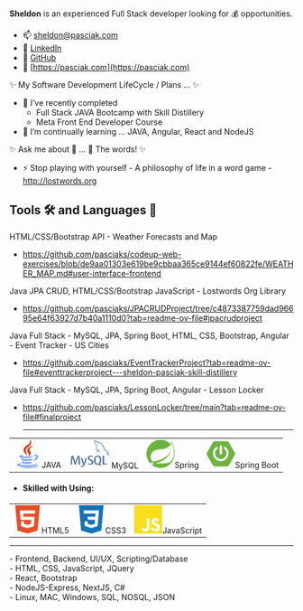 **Sheldon** is an experienced Full Stack developer looking for 💰 opportunities.

- 📫 sheldon@pasciak.com
- 👔 [LinkedIn](https://www.linkedin.com/in/sheldonpasciak)
- 🔗 [GitHub](https://github.com/pasciaks)
- 🏡 [https://pasciak.com](https://pasciak.com)

✨ My Software Development LifeCycle / Plans ... ✨

- 🌱 I’ve recently completed
  - Full Stack JAVA Bootcamp with Skill Distillery
  - Meta Front End Developer Course
- 🌱 I’m continually learning ... JAVA, Angular, React and NodeJS

✨ Ask me about 🤔 ... 💬 The words! ✨

- ⚡ Stop playing with yourself - A philosophy of life in a word game - http://lostwords.org

## Tools 🛠️ and Languages 💬

HTML/CSS/Bootstrap API - Weather Forecasts and Map

- https://github.com/pasciaks/codeup-web-exercises/blob/de9aa01303e619be9cbbaa365ce9144ef60822fe/WEATHER_MAP.md#user-interface-frontend

Java JPA CRUD, HTML/CSS/Bootstrap JavaScript - Lostwords Org Library

- https://github.com/pasciaks/JPACRUDProject/tree/c4873387759dad96695e64f63927d7b40a1110d0?tab=readme-ov-file#jpacrudproject

Java Full Stack - MySQL, JPA, Spring Boot, HTML, CSS, Bootstrap, Angular - Event Tracker - US Cities

- https://github.com/pasciaks/EventTrackerProject?tab=readme-ov-file#eventtrackerproject---sheldon-pasciak-skill-distillery

Java Full Stack - MySQL, JPA, Spring Boot, Angular - Lesson Locker

- https://github.com/pasciaks/LessonLocker/tree/main?tab=readme-ov-file#finalproject

  <hr>

<table>
    <tr>
    <td><img src="media/java-svgrepo-com.svg" alt="Java" width="50">JAVA</td>
    <td><img src="media/mysql.png" alt="MySQL" width="75">MySQL</td> 
    <td><img src="media/spring-color.svg" alt="Figma" width="50">Spring</td>
    <td><img src="media/springboot-color.svg" alt="SpringBoot" width="50">Spring Boot</td>
    </tr>
</table>

- #### Skilled with Using: &nbsp;

<table>
    <tr>
      <td><img src="media/html5-color.svg" alt="HTML5" width="50">HTML5</td>
      <td><img src="media/css3-color.svg" alt="CSS3" width="50">CSS3</td>
      <td><img src="media/javascript-color.svg" alt="Javascript" width="50">JavaScript</td>
    </tr>
</table>

<hr>

<table>
    <tr>
      - Frontend, Backend, UI/UX, Scripting/Database<br>
      - HTML, CSS, JavaScript, JQuery<br>
      - React, Bootstrap<br>
      - NodeJS-Express, NextJS, C#<br>
      - Linux, MAC, Windows, SQL, NOSQL, JSON<br>
    </tr>
</table>
